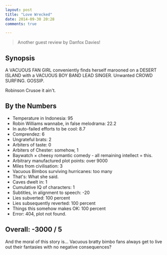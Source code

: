 ```yaml
---
layout: post
title: "Love Wrecked"
date: 2014-09-30 20:28
comments: true

---
```


> Another guest review by Danfox Davies!

## Synopsis

A VACUOUS FAN GIRL conveniently finds herself marooned on a DESERT ISLAND with a VACUOUS BOY BAND LEAD SINGER. Unwanted CROWD SURFING. GOSSIP.

Robinson Crusoe it ain't.

## By the Numbers

* Temperature in Indonesia: 95
* Robin Williams wannabe, in false melodrama: 22.2
* In auto-failed efforts to be cool: 8.7
* Comprendez: 6
* Ungrateful brats: 2
* Arbiters of taste: 0
* Arbiters of Chester: somehow, 1
* Baywatch &times; cheesy romantic comedy - all remaining intellect = this.
* Arbitrary manufactured plot points: over 9000
* Miles from civilisation: 3
* Vacuous Bimbos surviving hurricanes: too many
* That's: What she said.
* Caves dwelt in: 1
* Cumulative IQ of characters: 1
* Subtitles, in alignment to speech: -20
* Lies subverted: 100 percent
* Lies subsequently reverted: 100 percent
* Things this somehow makes OK: 100 percent
* Error: 404, plot not found.

## Overall: -3000 / 5

And the moral of this story is... Vacuous bratty bimbo fans always get to live out their fantasies with no negative consequences?
